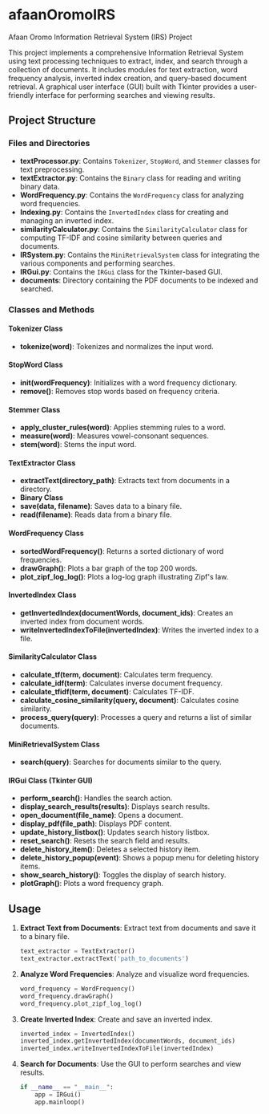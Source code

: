 # afaanOromoIRS

Afaan Oromo Information Retrieval System (IRS) Project

This project implements a comprehensive Information Retrieval System using text processing techniques to extract, index, and search through a collection of documents. It includes modules for text extraction, word frequency analysis, inverted index creation, and query-based document retrieval. A graphical user interface (GUI) built with Tkinter provides a user-friendly interface for performing searches and viewing results.

## Project Structure

### Files and Directories
- **textProcessor.py**: Contains `Tokenizer`, `StopWord`, and `Stemmer` classes for text preprocessing.
- **textExtractor.py**: Contains the `Binary` class for reading and writing binary data.
- **WordFrequency.py**: Contains the `WordFrequency` class for analyzing word frequencies.
- **Indexing.py**: Contains the `InvertedIndex` class for creating and managing an inverted index.
- **similarityCalculator.py**: Contains the `SimilarityCalculator` class for computing TF-IDF and cosine similarity between queries and documents.
- **IRSystem.py**: Contains the `MiniRetrievalSystem` class for integrating the various components and performing searches.
- **IRGui.py**: Contains the `IRGui` class for the Tkinter-based GUI.
- **documents**: Directory containing the PDF documents to be indexed and searched.

### Classes and Methods

#### Tokenizer Class
- **tokenize(word)**: Tokenizes and normalizes the input word.

#### StopWord Class
- **__init__(wordFrequency)**: Initializes with a word frequency dictionary.
- **remove()**: Removes stop words based on frequency criteria.

#### Stemmer Class
- **apply_cluster_rules(word)**: Applies stemming rules to a word.
- **measure(word)**: Measures vowel-consonant sequences.
- **stem(word)**: Stems the input word.

#### TextExtractor Class
- **extractText(directory_path)**: Extracts text from documents in a directory.
- **Binary Class**
- **save(data, filename)**: Saves data to a binary file.
- **read(filename)**: Reads data from a binary file.

#### WordFrequency Class
- **sortedWordFrequency()**: Returns a sorted dictionary of word frequencies.
- **drawGraph()**: Plots a bar graph of the top 200 words.
- **plot_zipf_log_log()**: Plots a log-log graph illustrating Zipf's law.

#### InvertedIndex Class
- **getInvertedIndex(documentWords, document_ids)**: Creates an inverted index from document words.
- **writeInvertedIndexToFile(invertedIndex)**: Writes the inverted index to a file.

#### SimilarityCalculator Class
- **calculate_tf(term, document)**: Calculates term frequency.
- **calculate_idf(term)**: Calculates inverse document frequency.
- **calculate_tfidf(term, document)**: Calculates TF-IDF.
- **calculate_cosine_similarity(query, document)**: Calculates cosine similarity.
- **process_query(query)**: Processes a query and returns a list of similar documents.

#### MiniRetrievalSystem Class
- **search(query)**: Searches for documents similar to the query.

#### IRGui Class (Tkinter GUI)
- **perform_search()**: Handles the search action.
- **display_search_results(results)**: Displays search results.
- **open_document(file_name)**: Opens a document.
- **display_pdf(file_path)**: Displays PDF content.
- **update_history_listbox()**: Updates search history listbox.
- **reset_search()**: Resets the search field and results.
- **delete_history_item()**: Deletes a selected history item.
- **delete_history_popup(event)**: Shows a popup menu for deleting history items.
- **show_search_history()**: Toggles the display of search history.
- **plotGraph()**: Plots a word frequency graph.

## Usage

1. **Extract Text from Documents**:
   Extract text from documents and save it to a binary file.
   ```python
   text_extractor = TextExtractor()
   text_extractor.extractText('path_to_documents')
   ```

2. **Analyze Word Frequencies**:
   Analyze and visualize word frequencies.
   ```python
   word_frequency = WordFrequency()
   word_frequency.drawGraph()
   word_frequency.plot_zipf_log_log()
   ```

3. **Create Inverted Index**:
   Create and save an inverted index.
   ```python
   inverted_index = InvertedIndex()
   inverted_index.getInvertedIndex(documentWords, document_ids)
   inverted_index.writeInvertedIndexToFile(invertedIndex)
   ```

4. **Search for Documents**:
   Use the GUI to perform searches and view results.
   ``` python
   if __name__ == "__main__":
       app = IRGui()
       app.mainloop()
   ```


